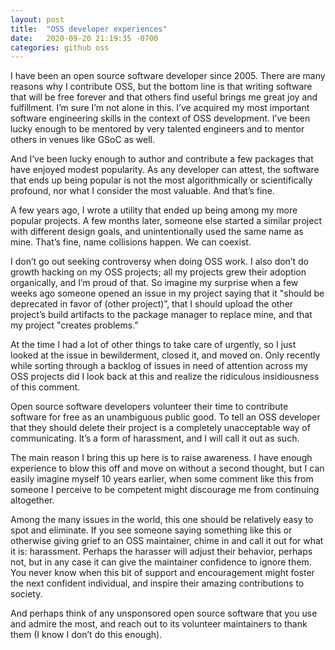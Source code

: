 ```yaml
---
layout: post
title:  "OSS developer experiences"
date:   2020-09-20 21:19:35 -0700
categories: github oss
---
```


I have been an open source software developer since 2005. There are many reasons why I contribute OSS, but the bottom line is that writing software that will be free forever and that others find useful brings me great joy and fulfillment. I’m sure I’m not alone in this. I’ve acquired my most important software engineering skills in the context of OSS development. I’ve been lucky enough to be mentored by very talented engineers and to mentor others in venues like GSoC as well.

And I’ve been lucky enough to author and contribute a few packages that have enjoyed modest popularity. As any developer can attest, the software that ends up being popular is not the most algorithmically or scientifically profound, nor what I consider the most valuable. And that’s fine.

A few years ago, I wrote a utility that ended up being among my more popular projects. A few months later, someone else started a similar project with different design goals, and unintentionally used the same name as mine. That’s fine, name collisions happen. We can coexist.

I don’t go out seeking controversy when doing OSS work. I also don’t do growth hacking on my OSS projects; all my projects grew their adoption organically, and I’m proud of that. So imagine my surprise when a few weeks ago someone opened an issue in my project saying that it "should be deprecated in favor of (other project)”, that I should upload the other project’s build artifacts to the package manager to replace mine, and that my project "creates problems.”

At the time I had a lot of other things to take care of urgently, so I just looked at the issue in bewilderment, closed it, and moved on. Only recently while sorting through a backlog of issues in need of attention across my OSS projects did I look back at this and realize the ridiculous insidiousness of this comment.

Open source software developers volunteer their time to contribute software for free as an unambiguous public good. To tell an OSS developer that they should delete their project is a completely unacceptable way of communicating. It’s a form of harassment, and I will call it out as such.

The main reason I bring this up here is to raise awareness. I have enough experience to blow this off and move on without a second thought, but I can easily imagine myself 10 years earlier, when some comment like this from someone I perceive to be competent might discourage me from continuing altogether.

Among the many issues in the world, this one should be relatively easy to spot and eliminate. If you see someone saying something like this or otherwise giving grief to an OSS maintainer, chime in and call it out for what it is: harassment. Perhaps the harasser will adjust their behavior, perhaps not, but in any case it can give the maintainer confidence to ignore them. You never know when this bit of support and encouragement might foster the next confident individual, and inspire their amazing contributions to society.

And perhaps think of any unsponsored open source software that you use and admire the most, and reach out to its volunteer maintainers to thank them (I know I don’t do this enough). 
